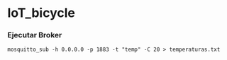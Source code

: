 # IoT_bicycle

### Ejecutar Broker

`mosquitto_sub -h 0.0.0.0 -p 1883 -t "temp" -C 20 > temperaturas.txt` 
